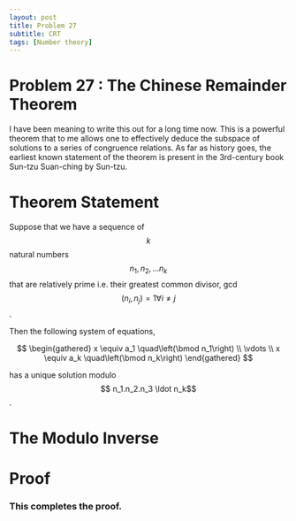 ```yaml
---
layout: post
title: Problem 27
subtitle: CRT
tags: [Number theory]
---
```

# Problem 27 : The Chinese Remainder Theorem

I have been meaning to write this out for a long time now. This is a powerful theorem that to me allows one to effectively deduce the subspace of solutions to a series of congruence relations. As far as history goes, the earliest known statement of the theorem is present in the 3rd-century book Sun-tzu Suan-ching by Sun-tzu.  

# Theorem Statement

Suppose that we have a sequence of $$ k $$ natural numbers $$ n_1, n_2, \ldots n_k $$ that are relatively prime i.e. their greatest common divisor, gcd $$ (n_i,n_j) = 1 \forall i \neq j $$.

Then the following system of equations,

$$
\begin{gathered}
x \equiv a_1 \quad\left(\bmod n_1\right) \\
\vdots \\
x \equiv a_k \quad\left(\bmod n_k\right)
\end{gathered}
$$

has a unique solution modulo $$ n_1.n_2.n_3 \ldot n_k$$.


# The Modulo Inverse


# Proof


### This completes the proof.
